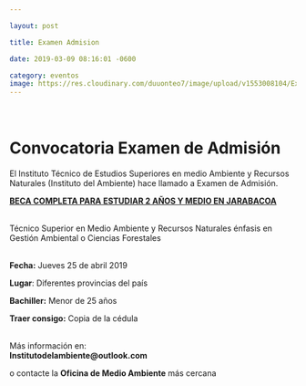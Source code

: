 ```yaml
---

layout: post

title: Examen Admision

date: 2019-03-09 08:16:01 -0600

category: eventos
image: https://res.cloudinary.com/duuonteo7/image/upload/v1553008104/Examen_Admision.jpg
---
```


<html>
<head>
	<title>HTML Editor - Full Version</title>
</head>
<body>
<h1><br />
<strong>Convocatoria Examen de Admisi&oacute;n</strong></h1>

<p>El Instituto T&eacute;cnico de Estudios Superiores en medio Ambiente y Recursos Naturales (Instituto del Ambiente) hace llamado a Examen de Admisi&oacute;n.</p>

<p><u><strong>BECA COMPLETA PARA ESTUDIAR 2 A&Ntilde;OS Y MEDIO EN JARABACOA</strong></u></p>

<p><br />
T&eacute;cnico Superior en Medio Ambiente y Recursos Naturales &eacute;nfasis en Gesti&oacute;n Ambiental o Ciencias Forestales</p>

<p><br />
<strong>Fecha:</strong> Jueves 25 de abril 2019</p>

<p><strong>Lugar</strong>: Diferentes provincias del pa&iacute;s</p>

<p><strong>Bachiller:</strong> Menor de 25 a&ntilde;os</p>

<p><strong>Traer consigo:</strong> Copia de la c&eacute;dula</p>

<p><br />
M&aacute;s informaci&oacute;n en:<br />
<strong>Institutodelambiente@outlook.com</strong></p>

<p>o contacte la <strong>Oficina de Medio Ambiente</strong> m&aacute;s cercana</p>
</body>
</html>





